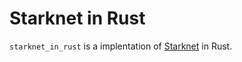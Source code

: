 # Starknet in Rust

`starknet_in_rust` is a implentation of [Starknet](https://github.com/starkware-libs/cairo-lang/tree/master/src/starkware/starknet) in Rust.
